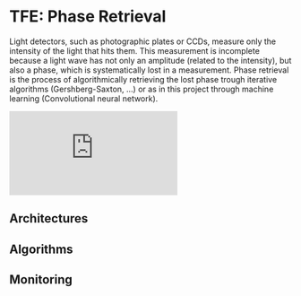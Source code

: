 # TFE: Phase Retrieval

Light detectors, such as photographic plates or CCDs, measure only the intensity of the light that hits them. This measurement is incomplete because a light wave has not only an amplitude (related to the intensity), but also a phase, which is systematically lost in a measurement. Phase retrieval is the process of algorithmically retrieving the lost phase trough iterative algorithms (Gershberg-Saxton, ...) or as in this project through machine learning (Convolutional neural network).

![alt text](https://raw.githubusercontent.com/pvanberg/phase-retrieval/blob/dev/assets/architecture.pdf)

## Architectures

## Algorithms

## Monitoring
